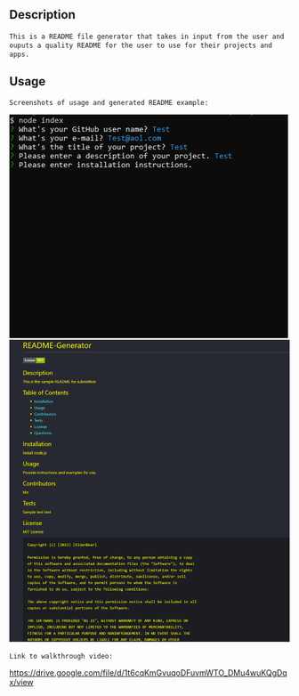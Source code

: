 # <Your-Project-Title>

## Description
```
This is a README file generator that takes in input from the user and 
ouputs a quality README for the user to use for their projects and apps.
```


## Usage
```
Screenshots of usage and generated README example:
```

![usage](assets/images/READMEGENSC2.png) ![generated](assets/images/READMEGENSC.png)

```
Link to walkthrough video:
```
https://drive.google.com/file/d/1t6cqKmGvuqoDFuvmWTO_DMu4wuKQgDqx/view

